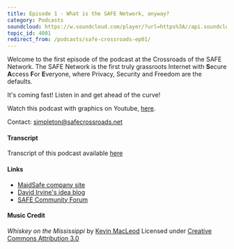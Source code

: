 ```yaml
---
title: Episode 1 - What is the SAFE Network, anyway?
category: Podcasts
soundcloud: https://w.soundcloud.com/player/?url=https%3A//api.soundcloud.com/tracks/201983931
topic_id: 4001
redirect_from: /podcasts/safe-crossroads-ep01/
---
```


Welcome to the first episode of the podcast at the Crossroads of the SAFE Network. The SAFE Network is the first truly grassroots Internet with **S**ecure **A**ccess **F**or **E**veryone, where Privacy, Security and Freedom are the defaults.

It's coming fast! Listen in and get ahead of the curve!

<!-- more -->

Watch this podcast with graphics on Youtube, [here](https://www.youtube.com/watch?v=y1KGP7O_4ow).

Contact: [simpleton@safecrossroads.net](mailto:simpleton@safecrossroads.net)

#### Transcript

Transcript of this podcast available [here](https://www.slideshare.net/simpletonsafe/safecrossroads-ep01)

#### Links

- [MaidSafe company site](https://maidsafe.net)
- [David Irvine's idea blog](http://metaquestions.me)
- [SAFE Community Forum](https://safenetforum.org)

#### Music Credit

_Whiskey on the Mississippi_ by [Kevin MacLeod](http://incompetech.com)
Licensed under [Creative Commons Attribution 3.0](http://creativecommons.org/licenses/by/3.0/)
